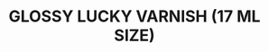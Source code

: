 ---
title: "GLOSSY LUCKY VARNISH  (17 ML SIZE)"
price: "TBA"
desc: "Opis nije dostupan"
img_path: "/assets/img/A.MIG-2057.jpg"
brand: AMMO
available: true
cat: "acrylics"
subcat: "VARNISH  (17 mL)"
subsubcat: "SS"
---